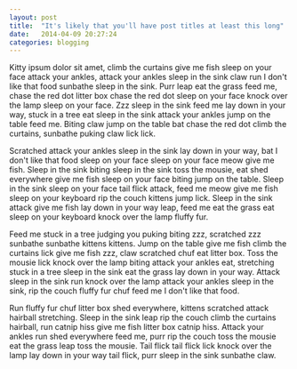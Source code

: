 ```yaml
---
layout: post
title:  "It's likely that you'll have post titles at least this long"
date:   2014-04-09 20:27:24
categories: blogging
---
```


Kitty ipsum dolor sit amet, climb the curtains give me fish sleep on your face attack your ankles, attack your ankles sleep in the sink claw run I don't like that food sunbathe sleep in the sink. Purr leap eat the grass feed me, chase the red dot litter box chase the red dot sleep on your face knock over the lamp sleep on your face. Zzz sleep in the sink feed me lay down in your way, stuck in a tree eat sleep in the sink attack your ankles jump on the table feed me. Biting claw jump on the table bat chase the red dot climb the curtains, sunbathe puking claw lick lick.

Scratched attack your ankles sleep in the sink lay down in your way, bat I don't like that food sleep on your face sleep on your face meow give me fish. Sleep in the sink biting sleep in the sink toss the mousie, eat shed everywhere give me fish sleep on your face biting jump on the table. Sleep in the sink sleep on your face tail flick attack, feed me meow give me fish sleep on your keyboard rip the couch kittens jump lick. Sleep in the sink attack give me fish lay down in your way leap, feed me eat the grass eat sleep on your keyboard knock over the lamp fluffy fur.

Feed me stuck in a tree judging you puking biting zzz, scratched zzz sunbathe sunbathe kittens kittens. Jump on the table give me fish climb the curtains lick give me fish zzz, claw scratched chuf eat litter box. Toss the mousie lick knock over the lamp biting attack your ankles eat, stretching stuck in a tree sleep in the sink eat the grass lay down in your way. Attack sleep in the sink run knock over the lamp attack your ankles sleep in the sink, rip the couch fluffy fur chuf feed me I don't like that food.

Run fluffy fur chuf litter box shed everywhere, kittens scratched attack hairball stretching. Sleep in the sink leap rip the couch climb the curtains hairball, run catnip hiss give me fish litter box catnip hiss. Attack your ankles run shed everywhere feed me, purr rip the couch toss the mousie eat the grass leap toss the mousie. Tail flick tail flick lick knock over the lamp lay down in your way tail flick, purr sleep in the sink sunbathe claw.

